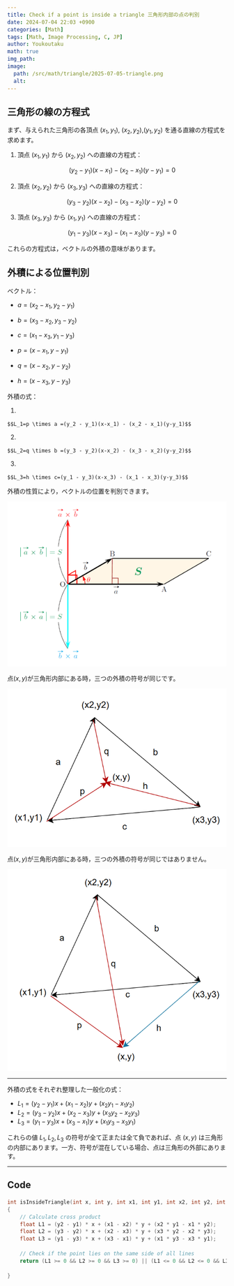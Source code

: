 ```yaml
---
title: Check if a point is inside a triangle 三角形内部の点の判別 
date: 2024-07-04 22:03 +0900
categories: [Math]
tags: [Math, Image Processing, C, JP]
author: Youkoutaku
math: true
img_path: 
image:
  path: /src/math/triangle/2025-07-05-triangle.png
  alt: 
---
```


## 三角形の線の方程式
まず、与えられた三角形の各頂点 $(x_1, y_1)$, $(x_2,y_2)$,$(y_1,y_2)$ を通る直線の方程式を求めます。

1. 頂点 $(x_1, y_1)$ から $(x_2, y_2)$ への直線の方程式：
    
    $$(y_2 - y_1)(x-x_1) - (x_2 - x_1)(y-y_1)=0$$
    
2. 頂点 $(x_2, y_2)$ から $(x_3, y_3)$ への直線の方程式：
    
    $$(y_3 - y_2)(x-x_2) - (x_3 - x_2)(y-y_2)=0$$
    
3. 頂点 $(x_3, y_3)$ から $(x_1, y_1)$ への直線の方程式：
    
    $$(y_1 - y_3)(x-x_3) - (x_1 - x_3)(y-y_3) =0$$

これらの方程式は，ベクトルの外積の意味があります。

## 外積による位置判別
ベクトル：

- $a=(x_2 - x_1, y_2 - y_1)$

- $b=(x_3 - x_2, y_3 - y_2)$

- $c=(x_1 - x_3, y_1 - y_3)$

- $p=(x - x_1, y - y_1)$

- $q=(x - x_2, y - y_2)$

- $h=(x - x_3, y - y_3)$

外積の式：

1. 
	
	$$L_1=p \times a =(y_2 - y_1)(x-x_1) - (x_2 - x_1)(y-y_1)$$
    
2. 
    
    $$L_2=q \times b =(y_3 - y_2)(x-x_2) - (x_3 - x_2)(y-y_2)$$
    
3. 
    
    $$L_3=h \times c=(y_1 - y_3)(x-x_3) - (x_1 - x_3)(y-y_3)$$
    

外積の性質により，ベクトルの位置を判別できます。

![](/src/math/triangle/2025-07-05-triangle3.png)

点$(x,y)$が三角形内部にある時，三つの外積の符号が同じです。

![](/src/math/triangle/2025-07-05-triangle.png)

点$(x,y)$が三角形内部にある時，三つの外積の符号が同じではありません。

![](/src/math/triangle/2025-07-05-triangle2.png)

---

外積の式をそれぞれ整理した一般化の式：

- $L_1 = (y_2 - y_1)x + (x_1 - x_2)y + (x_2 y_1 - x_1 y_2)$
- $L_2 = (y_3 - y_2)x + (x_2 - x_3)y + (x_3 y_2 - x_2 y_3)$
- $L_3 = (y_1 - y_3)x + (x_3 - x_1)y + (x_1 y_3 - x_3 y_1)$

これらの値 $L_1, L_2, L_3$ の符号が全て正または全て負であれば、点 $(x,y)$ は三角形の内部にあります。一方、符号が混在している場合、点は三角形の外部にあります。

---

## Code
```c
int isInsideTriangle(int x, int y, int x1, int y1, int x2, int y2, int x3, int y3)
{
    // Calculate cross product
    float L1 = (y2 - y1) * x + (x1 - x2) * y + (x2 * y1 - x1 * y2);
    float L2 = (y3 - y2) * x + (x2 - x3) * y + (x3 * y2 - x2 * y3);
    float L3 = (y1 - y3) * x + (x3 - x1) * y + (x1 * y3 - x3 * y1);

    // Check if the point lies on the same side of all lines
    return (L1 >= 0 && L2 >= 0 && L3 >= 0) || (L1 <= 0 && L2 <= 0 && L3 <= 0);

}
```
